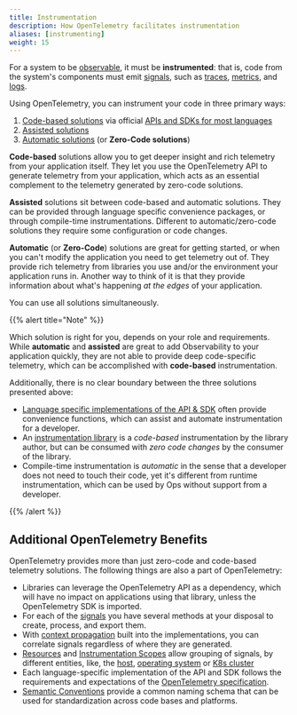 ```yaml
---
title: Instrumentation
description: How OpenTelemetry facilitates instrumentation
aliases: [instrumenting]
weight: 15
---
```


For a system to be [observable], it must be **instrumented**: that is, code from
the system's components must emit [signals], such as [traces], [metrics], and
[logs].

Using OpenTelemetry, you can instrument your code in three primary ways:

1. [Code-based solutions](code-based/) via official
   [APIs and SDKs for most languages](/docs/languages/)
2. [Assisted solutions](assisted/)
3. [Automatic solutions](automatic/) (or **Zero-Code solutions**)

**Code-based** solutions allow you to get deeper insight and rich telemetry from
your application itself. They let you use the OpenTelemetry API to generate
telemetry from your application, which acts as an essential complement to the
telemetry generated by zero-code solutions.

**Assisted** solutions sit between code-based and automatic solutions. They can
be provided through language specific convenience packages, or through
compile-time instrumentations. Different to automatic/zero-code solutions they
require some configuration or code changes.

**Automatic** (or **Zero-Code**) solutions are great for getting started, or
when you can't modify the application you need to get telemetry out of. They
provide rich telemetry from libraries you use and/or the environment your
application runs in. Another way to think of it is that they provide information
about what's happening _at the edges_ of your application.

You can use all solutions simultaneously.

{{% alert title="Note" %}}

Which solution is right for you, depends on your role and requirements. While
**automatic** and **assisted** are great to add Observability to your
application quickly, they are not able to provide deep code-specific telemetry,
which can be accomplished with **code-based** instrumentation.

Additionally, there is no clear boundary between the three solutions presented
above:

- [Language specific implementations of the API & SDK](/docs/languages) often
  provide convenience functions, which can assist and automate instrumentation
  for a developer.
- An [instrumentation library](/docs/concepts/libraries) is a _code-based_
  instrumentation by the library author, but can be consumed with _zero code
  changes_ by the consumer of the library.
- Compile-time instrumentation is _automatic_ in the sense that a developer does
  not need to touch their code, yet it's different from runtime instrumentation,
  which can be used by Ops without support from a developer.

{{% /alert %}}

## Additional OpenTelemetry Benefits

OpenTelemetry provides more than just zero-code and code-based telemetry
solutions. The following things are also a part of OpenTelemetry:

- Libraries can leverage the OpenTelemetry API as a dependency, which will have
  no impact on applications using that library, unless the OpenTelemetry SDK is
  imported.
- For each of the [signals] you have several methods at your disposal to create,
  process, and export them.
- With [context propagation](../context-propagation/) built into the
  implementations, you can correlate signals regardless of where they are
  generated.
- [Resources](../resources/) and
  [Instrumentation Scopes](../instrumentation-scope/) allow grouping of signals,
  by different entities, like, the [host](/docs/specs/semconv/resource/host/),
  [operating system](/docs/specs/semconv/resource/os/) or
  [K8s cluster](/docs/specs/semconv/resource/k8s/#cluster)
- Each language-specific implementation of the API and SDK follows the
  requirements and expectations of the
  [OpenTelemetry specification](/docs/specs/otel/).
- [Semantic Conventions](../semantic-conventions/) provide a common naming
  schema that can be used for standardization across code bases and platforms.

[logs]: ../signals/logs/
[metrics]: ../signals/metrics/
[observable]: ../observability-primer/#what-is-observability
[signals]: ../signals/
[traces]: ../signals/traces/
